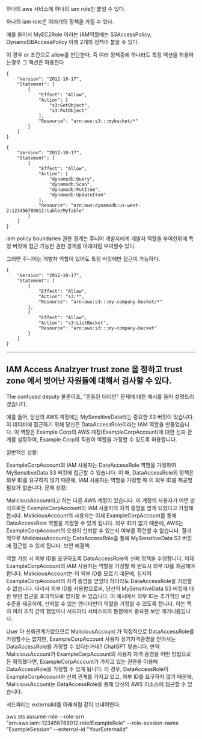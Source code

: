하나의 aws 서비스에 하나의 iam role만 붙일 수 있다.

하나의 iam role은 여러개의 정책을 가질 수 있다.

예를 들어서 MyEC2Role 이라는 IAM역할에는 S3AccessPolicy, DynamoDBAccessPolicy 아래 2개의 정책이 붙을 수 있다.

이 경우 or 조건으로 allow를 판단한다. 즉 여러 정책중에 하나라도 특정 액션을 허용하는경우 그 액션은 허용한다

```
{
    "Version": "2012-10-17",
    "Statement": [
        {
            "Effect": "Allow",
            "Action": [
                "s3:GetObject",
                "s3:PutObject"
            ],
            "Resource": "arn:aws:s3:::mybucket/*"
        }
    ]
}
```

```
{
    "Version": "2012-10-17",
    "Statement": [
        {
            "Effect": "Allow",
            "Action": [
                "dynamodb:Query",
                "dynamodb:Scan",
                "dynamodb:PutItem",
                "dynamodb:UpdateItem"
            ],
            "Resource": "arn:aws:dynamodb:us-west-2:123456789012:table/MyTable"
        }
    ]
}
```

iam policy boundaries 권한 경계는 주니어 개발자에게 개발자 역할을 부여한뒤에 특정 버킷에 접근 가능한 권한 경계를 아래처럼 부여할수 있다.

그러면 주니어는 개발자 역할이 있어도 특정 버킷에만 접근이 가능하다.
```
{
    "Version": "2012-10-17",
    "Statement": [
        {
            "Effect": "Allow",
            "Action": "s3:*",
            "Resource": "arn:aws:s3:::my-company-bucket/*"
        },
        {
            "Effect": "Allow",
            "Action": "s3:ListBucket",
            "Resource": "arn:aws:s3:::my-company-bucket"
        }
    ]
}

```

--------------
IAM Access Analzyer 
trust zone 을 정하고 trust zone 에서 벗어난 자원들에 대해서 검사할 수 있다.
----
The confused deputy
물론이죠, "혼동된 대리인" 문제에 대한 예시를 들어 설명드리겠습니다.

예를 들어, 당신의 AWS 계정에는 MySensitiveData라는 중요한 S3 버킷이 있습니다. 이 데이터에 접근하기 위해 당신은 DataAccessRole이라는 IAM 역할을 만들었습니다. 이 역할은 Example Corp의 AWS 계정(ExampleCorpAccount)에 대한 신뢰 관계를 설정하여, Example Corp의 직원이 역할을 가정할 수 있도록 허용합니다.

일반적인 상황:

ExampleCorpAccount의 IAM 사용자는 DataAccessRole 역할을 가정하여 MySensitiveData S3 버킷에 접근할 수 있습니다.
이 때, DataAccessRole의 정책은 외부 ID를 요구하지 않기 때문에, IAM 사용자는 역할을 가정할 때 이 외부 ID를 제공할 필요가 없습니다.
문제 상황:

MaliciousAccount라고 하는 다른 AWS 계정이 있습니다. 이 계정의 사용자가 어떤 방식으로든 ExampleCorpAccount의 IAM 사용자의 자격 증명을 얻게 되었다고 가정해봅시다.
MaliciousAccount의 사용자는 이제 ExampleCorpAccount를 통해 DataAccessRole 역할을 가정할 수 있게 됩니다.
외부 ID가 없기 때문에, AWS는 ExampleCorpAccount의 요청이 신뢰할 수 있는지 여부를 확인할 수 없습니다.
결과적으로 MaliciousAccount는 DataAccessRole을 통해 MySensitiveData S3 버킷에 접근할 수 있게 됩니다.
보안 해결책:

역할 가정 시 외부 ID를 요구하도록 DataAccessRole의 신뢰 정책을 수정합니다.
이제 ExampleCorpAccount의 IAM 사용자는 역할을 가정할 때 반드시 외부 ID를 제공해야 합니다.
MaliciousAccount는 이 외부 ID를 모르기 때문에, 심지어 ExampleCorpAccount의 자격 증명을 얻었다 하더라도 DataAccessRole을 가정할 수 없습니다.
따라서 외부 ID를 사용함으로써, 당신의 MySensitiveData S3 버킷에 대한 무단 접근을 효과적으로 방지할 수 있습니다.
이 예시에서 외부 ID는 추가적인 보안 수준을 제공하여, 신뢰할 수 있는 엔티티만이 역할을 가정할 수 있도록 합니다. 이는 특히 여러 조직 간의 협업이나 서드파티 서비스와의 통합에서 중요한 보안 메커니즘입니다.

User
아 신뢰관계가없으므로 MaliciousAccount 가 직접적으로 DataAccessRole를 가정할수는 없지만, ExampleCorpAccount 사용자 장기자격증명을 얻어서는 DataAccessRole를 가정할 수 있다는거네?
ChatGPT
맞습니다. 만약 MaliciousAccount가 ExampleCorpAccount의 사용자 자격 증명을 어떤 방법으로든 획득했다면, ExampleCorpAccount가 가지고 있는 권한을 이용해 DataAccessRole을 가정할 수 있게 됩니다. 이 경우, DataAccessRole이 ExampleCorpAccount와 신뢰 관계를 가지고 있고, 외부 ID를 요구하지 않기 때문에, MaliciousAccount는 DataAccessRole을 통해 당신의 AWS 리소스에 접근할 수 있습니다.

서드파티는 externalid를 아래처럼 같이 보내야한다.

aws sts assume-role --role-arn "arn:aws:iam::123456789012:role/ExampleRole" --role-session-name "ExampleSession" --external-id "YourExternalId"
